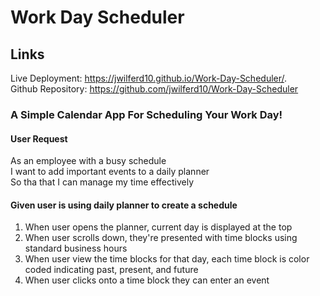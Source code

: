 # Work Day Scheduler <br>

## Links
Live Deployment: https://jwilferd10.github.io/Work-Day-Scheduler/. <br>
Github Repository: https://github.com/jwilferd10/Work-Day-Scheduler <br>

### A Simple Calendar App For Scheduling Your Work Day! <br>

#### User Request <br>
As an employee with a busy schedule <br>
I want to add important events to a daily planner <br>
So tha that I can manage my time effectively <br>

#### Given user is using daily planner to create a schedule <br>
1. When user opens the planner, current day is displayed at the top <br>
2. When user scrolls down, they're presented with time blocks using standard business hours <br>
3. When user view the time blocks for that day, each time block is color coded indicating past, present, and future <br>
4. When user clicks onto a time block they can enter an event <br>